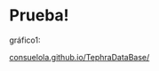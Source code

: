 # Prueba!

gráfico1:

[consuelola.github.io/TephraDataBase/](https://consuelola.github.io/TephraDataBase/CheckNormalizations_fig1.html)